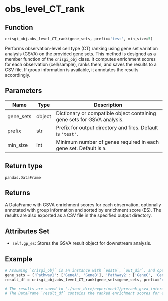 # obs_level_CT_rank

## Function

```python
crisgi_obj.obs_level_CT_rank(gene_sets, prefix='test', min_size=5)
```

Performs observation-level cell type (CT) ranking using gene set variation analysis (GSVA) on the provided gene sets. This method is designed as a member function of the `crisgi_obj` class. It computes enrichment scores for each observation (cell/sample), ranks them, and saves the results to a CSV file. If group information is available, it annotates the results accordingly.

## Parameters

| Name      | Type    | Description                                                                 |
|-----------|---------|-----------------------------------------------------------------------------|
| gene_sets | object  | Dictionary or compatible object containing gene sets for GSVA analysis.     |
| prefix    | str     | Prefix for output directory and files. Default is `'test'`.                 |
| min_size  | int     | Minimum number of genes required in each gene set. Default is `5`.          |

## Return type

`pandas.DataFrame`

## Returns

A DataFrame with GSVA enrichment scores for each observation, optionally annotated with group information and sorted by enrichment score (ES). The results are also exported as a CSV file in the specified output directory.

## Attributes Set

- `self.gp_es`: Stores the GSVA result object for downstream analysis.

## Example

```python
# Assuming `crisgi_obj` is an instance with `edata`, `out_dir`, and optionally `groupby` attributes
gene_sets = {'Pathway1': ['GeneA', 'GeneB'], 'Pathway2': ['GeneC', 'GeneD']}
result_df = crisgi_obj.obs_level_CT_rank(gene_sets=gene_sets, prefix='experiment1', min_size=10)

# The results are saved to './<out_dir>/experiment1/prerank_gsva_interaction.csv'
# The DataFrame `result_df` contains the ranked enrichment scores for each observation.
```
